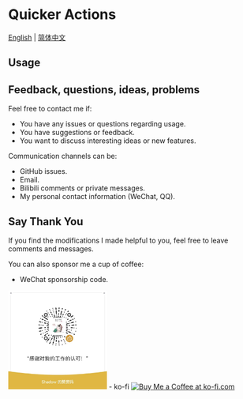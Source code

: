 # Quicker Actions

[English](./README.md) | [简体中文](docs/README_ZH.md)


## Usage



## Feedback, questions, ideas, problems

Feel free to contact me if:

- You have any issues or questions regarding usage.
- You have suggestions or feedback.
- You want to discuss interesting ideas or new features.

Communication channels can be:

- GitHub issues.
- Email.
- Bilibili comments or private messages.
- My personal contact information (WeChat, QQ).

## Say Thank You

If you find the modifications I made helpful to you, feel free to leave comments and messages.

You can also sponsor me a cup of coffee:

- WeChat sponsorship code.
<img src="images/赞助码.jpg" width="200px">
- ko-fi
  <a href='https://ko-fi.com/G2G3SY16R' target='_blank'><img height='36' style='border:0px;height:36px;' src='https://storage.ko-fi.com/cdn/kofi2.png?v=3' border='0' alt='Buy Me a Coffee at ko-fi.com' /></a>
